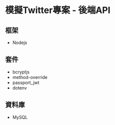 # 模擬Twitter專案 - 後端API
## 框架
- Nodejs
## 套件
- bcryptjs
- method-override
- passport_jwt
- dotenv
## 資料庫
- MySQL
